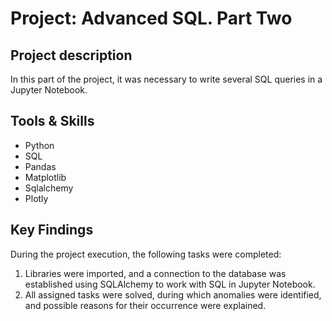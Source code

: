 # Project: Advanced SQL. Part Two

## Project description 
In this part of the project, it was necessary to write several SQL queries in a Jupyter Notebook.

## Tools & Skills
* Python
* SQL
* Pandas
* Matplotlib
* Sqlalchemy
* Plotly

## Key Findings

During the project execution, the following tasks were completed:

1) Libraries were imported, and a connection to the database was established using SQLAlchemy to work with SQL in Jupyter Notebook.
2) All assigned tasks were solved, during which anomalies were identified, and possible reasons for their occurrence were explained.
